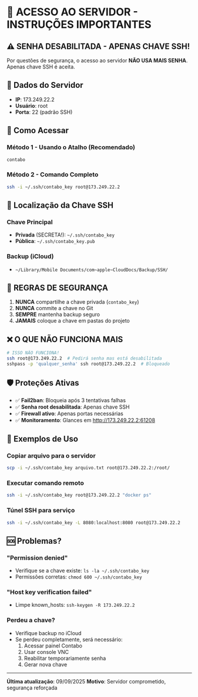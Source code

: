 # 🔐 ACESSO AO SERVIDOR - INSTRUÇÕES IMPORTANTES

## ⚠️ SENHA DESABILITADA - APENAS CHAVE SSH!

Por questões de segurança, o acesso ao servidor **NÃO USA MAIS SENHA**.
Apenas chave SSH é aceita.

## 📍 Dados do Servidor
- **IP**: 173.249.22.2
- **Usuário**: root
- **Porta**: 22 (padrão SSH)

## 🔑 Como Acessar

### Método 1 - Usando o Atalho (Recomendado)
```bash
contabo
```

### Método 2 - Comando Completo
```bash
ssh -i ~/.ssh/contabo_key root@173.249.22.2
```

## 📂 Localização da Chave SSH

### Chave Principal
- **Privada** (SECRETA!): `~/.ssh/contabo_key`
- **Pública**: `~/.ssh/contabo_key.pub`

### Backup (iCloud)
- `~/Library/Mobile Documents/com~apple~CloudDocs/Backup/SSH/`

## 🚨 REGRAS DE SEGURANÇA

1. **NUNCA** compartilhe a chave privada (`contabo_key`)
2. **NUNCA** commite a chave no Git
3. **SEMPRE** mantenha backup seguro
4. **JAMAIS** coloque a chave em pastas do projeto

## ❌ O QUE NÃO FUNCIONA MAIS

```bash
# ISSO NÃO FUNCIONA!
ssh root@173.249.22.2  # Pedirá senha mas está desabilitada
sshpass -p 'qualquer_senha' ssh root@173.249.22.2  # Bloqueado
```

## 🛡️ Proteções Ativas

- ✅ **Fail2ban**: Bloqueia após 3 tentativas falhas
- ✅ **Senha root desabilitada**: Apenas chave SSH
- ✅ **Firewall ativo**: Apenas portas necessárias
- ✅ **Monitoramento**: Glances em http://173.249.22.2:61208

## 📝 Exemplos de Uso

### Copiar arquivo para o servidor
```bash
scp -i ~/.ssh/contabo_key arquivo.txt root@173.249.22.2:/root/
```

### Executar comando remoto
```bash
ssh -i ~/.ssh/contabo_key root@173.249.22.2 "docker ps"
```

### Túnel SSH para serviço
```bash
ssh -i ~/.ssh/contabo_key -L 8080:localhost:8080 root@173.249.22.2
```

## 🆘 Problemas?

### "Permission denied"
- Verifique se a chave existe: `ls -la ~/.ssh/contabo_key`
- Permissões corretas: `chmod 600 ~/.ssh/contabo_key`

### "Host key verification failed"
- Limpe known_hosts: `ssh-keygen -R 173.249.22.2`

### Perdeu a chave?
- Verifique backup no iCloud
- Se perdeu completamente, será necessário:
  1. Acessar painel Contabo
  2. Usar console VNC
  3. Reabilitar temporariamente senha
  4. Gerar nova chave

---

**Última atualização**: 09/09/2025
**Motivo**: Servidor comprometido, segurança reforçada